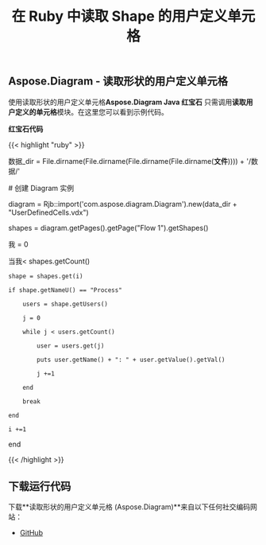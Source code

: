﻿---
title: 在 Ruby 中读取 Shape 的用户定义单元格
type: docs
weight: 20
url: /zh/java/read-shape-s-user-defined-cells-in-ruby/
---
## **Aspose.Diagram - 读取形状的用户定义单元格**
使用读取形状的用户定义单元格**Aspose.Diagram Java 红宝石** 只需调用**读取用户定义的单元格**模块。在这里您可以看到示例代码。

**红宝石代码**

{{< highlight "ruby" >}}

数据_dir = File.dirname(File.dirname(File.dirname(File.dirname(__文件__)))) + '/数据/'

\# 创建 Diagram 实例

diagram = Rjb::import('com.aspose.diagram.Diagram').new(data_dir + "UserDefinedCells.vdx")

shapes = diagram.getPages().getPage("Flow 1").getShapes()

我 = 0

当我< shapes.getCount()

    shape = shapes.get(i)

    if shape.getNameU() == "Process"

        users = shape.getUsers()

        j = 0

        while j < users.getCount()

            user = users.get(j)

            puts user.getName() + ": " + user.getValue().getVal()

            j +=1

        end

        break

    end

    i +=1

end

{{< /highlight >}}
## **下载运行代码**
下载**读取形状的用户定义单元格 (Aspose.Diagram)**来自以下任何社交编码网站：

- [GitHub](https://github.com/asposediagram/Aspose.Diagram-for-Java/blob/master/Plugins/Aspose_Diagram_Java_for_Ruby/lib/asposediagramjava/UserDefinedCells/readuserdefinedcells.rb)
